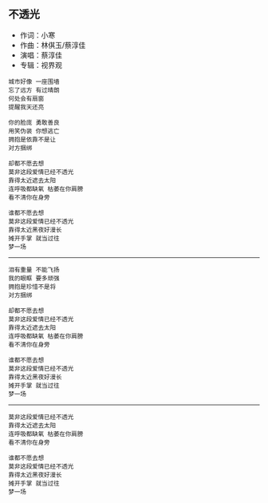 ## 不透光

* 作词：小寒
* 作曲：林倛玉/蔡淳佳
* 演唱：蔡淳佳
* 专辑：视界观

```
城市好像 一座围墙
忘了远方 有过晴朗
何处会有扇窗
提醒我天还亮

你的脸庞 勇敢善良
用笑伪装 你想逃亡
拥抱是依靠不是让
对方捆绑

却都不愿去想
莫非这段爱情已经不透光
靠得太近遮去太阳
连呼吸都缺氧 枯萎在你肩膀
看不清你在身旁

谁都不愿去想
莫非这段爱情已经不透光
靠得太近黑夜好漫长
摊开手掌 就当过往
梦一场
```

---

```
泪有重量 不能飞扬
我的眼眶 要多顽强
拥抱是珍惜不是将
对方捆绑

却都不愿去想
莫非这段爱情已经不透光
靠得太近遮去太阳
连呼吸都缺氧 枯萎在你肩膀
看不清你在身旁

谁都不愿去想
莫非这段爱情已经不透光
靠得太近黑夜好漫长
摊开手掌 就当过往
梦一场
```

---

```
莫非这段爱情已经不透光
靠得太近遮去太阳
连呼吸都缺氧 枯萎在你肩膀
看不清你在身旁

谁都不愿去想
莫非这段爱情已经不透光
靠得太近黑夜好漫长
摊开手掌 就当过往
梦一场
```
